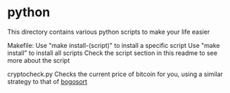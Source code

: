 # python
This directory contains various python scripts to make your life easier

Makefile:
	Use "make install-(script)" to install a specific script
	Use "make install" to install all scripts
	Check the script section in this readme to see more about the script

cryptocheck.py
	Checks the current price of bitcoin for you, using a similar strategy to that of [bogosort](https://en.wikipedia.org/wiki/Bogosort)

		
